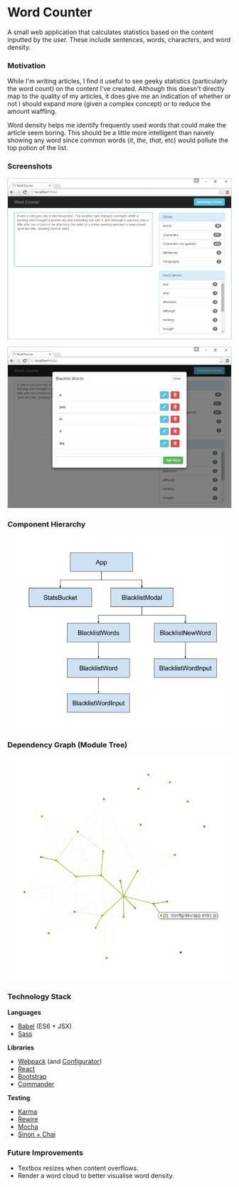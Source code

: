 # Word Counter

A small web application that calculates statistics based on the content inputted by the user. These include sentences, words, characters, and word density.

### Motivation

While I'm writing articles, I find it useful to see geeky statistics (particularly the word count) on the content I've created. Although this doesn't directly map to the quality of my articles, it does give me an indication of whether or not I should expand more (given a complex concept) or to reduce the amount waffling.

Word density helps me identify frequently used words that could make the article seem boring. This should be a little more intelligent than naively showing any word since common words (*it*, *the*, *that*, etc) would pollute the top potion of the list.

### Screenshots

![Main Screenshot](https://raw.githubusercontent.com/lewie9021/word-counter/master/img/screenshots/main.png)

![Blacklist Screenshot](https://raw.githubusercontent.com/lewie9021/word-counter/master/img/screenshots/blacklist.png)

### Component Hierarchy

![Component Hierarchy Diagram](https://raw.githubusercontent.com/lewie9021/word-counter/master/img/component-hierarchy.png)

### Dependency Graph (Module Tree)

![Dependency Graph](https://raw.githubusercontent.com/lewie9021/word-counter/master/img/dependency-graph.png)

### Technology Stack

**Languages**

- [Babel](https://www.npmjs.com/package/babel) (ES6 + JSX)
- [Sass](https://www.npmjs.com/package/node-sass)

**Libraries**

- [Webpack](https://www.npmjs.com/package/webpack) (and [Configurator](https://www.npmjs.com/package/webpack-configurator))
- [React](https://www.npmjs.com/package/react)
- [Bootstrap](https://www.npmjs.com/package/react-bootstrap) 
- [Commander](https://www.npmjs.com/package/commander)

**Testing**

- [Karma](https://www.npmjs.com/package/karma)
- [Rewire](https://www.npmjs.com/package/babel-plugin-rewire)
- [Mocha](https://www.npmjs.com/package/mocha)
- [Sinon + Chai](https://www.npmjs.com/package/sinon-chai)

### Future Improvements

- Textbox resizes when content overflows.
- Render a word cloud to better visualise word density.
